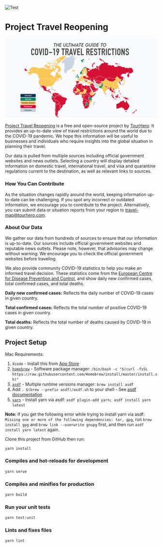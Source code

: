![Test](https://github.com/tourhero/travel-reopening/workflows/Test%20and%20Build/badge.svg)

# Project Travel Reopening

![The Ultimate Guide to COVID-19 Travel Restrictions](public/img/travel-reopening-cover.jpg)

[Project Travel Reopening](https://www.tourhero.com/en/ultimate-guide-covid19-travel-restrictions-reopening/) is a free and open-source project by [TourHero](https://www.tourhero.com/). It provides an up-to-date view of travel restrictions around the world due to the COVID-19 pandemic. We hope this information will be useful to businesses and individuals who require insights into the global situation in planning their travel.

Our data is pulled from multiple sources including official government websites and news outlets. Selecting a country will display detailed information on domestic travel, international travel, and visa and quarantine regulations current to the destination, as well as relevant links to sources.

### How You Can Contribute

As the situation changes rapidly around the world, keeping information up-to-date can be challenging. If you spot any incorrect or outdated information, we encourage you to contribute to the project. Alternatively, you can submit data or situation reports from your region to [travel-map@tourhero.com](mailto:travel-map@tourhero.com).

### About Our Data

We gather our data from hundreds of sources to ensure that our information
is up-to-date. Our sources include official government websites
and reputable news outlets. Please note, however, that advisories may change
without warning. We encourage you to check the official government websites
before traveling.

We also provide community COVID-19 statistics to help you make an informed
travel decision. These statistics come from the [European Centre for Disease Prevention and Control](https://www.ecdc.europa.eu/en/covid-19-pandemic),
and show daily new confirmed cases, total confirmed cases, and total deaths.

**Daily new confirmed cases:** Reflects the daily number of COVID-19 cases
in given country.

**Total confirmed cases:** Reflects the total number of positive COVID-19 cases
in given country.

**Total deaths:** Reflects the total number of deaths caused by COVID-19
in given country.

## Project Setup

Mac Requirements:

1. `Xcode` - Install this from [App Store](https://apps.apple.com/us/app/xcode/id497799835?mt=12)
1. [`homebrew`](https://brew.sh/) - Software package manager: `/bin/bash -c "$(curl -fsSL https://raw.githubusercontent.com/Homebrew/install/master/install.sh)"`
1. [`asdf`](https://asdf-vm.com/#/core-manage-asdf-vm?id=install) - Multiple runtime versions manager: `brew install asdf`
1. Add `. $(brew --prefix asdf)/asdf.sh` to your shell - See [asdf documentation](https://asdf-vm.com/#/core-manage-asdf-vm?id=add-to-your-shell)
1. [`yarn`](https://yarnpkg.com/) - Install yarn via asdf: `asdf plugin-add yarn; asdf install yarn latest`

**Note:** If you get the following error while trying to install yarn via asdf: `Missing one or more of the following dependencies: tar, gpg`, run `brew install gpg` and `brew link --overwrite gnupg` first, and then run `asdf install yarn latest` again.

Clone this project from GitHub then run:

```sh
yarn install
```

### Compiles and hot-reloads for development

```sh
yarn serve
```

### Compiles and minifies for production

```sh
yarn build
```

### Run your unit tests

```sh
yarn test:unit
```

### Lints and fixes files

```sh
yarn lint
```
